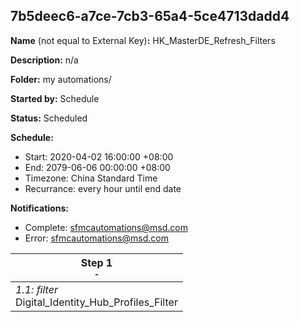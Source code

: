 ## 7b5deec6-a7ce-7cb3-65a4-5ce4713dadd4

**Name** (not equal to External Key)**:** HK_MasterDE_Refresh_Filters

**Description:** n/a

**Folder:** my automations/

**Started by:** Schedule

**Status:** Scheduled

**Schedule:**

* Start: 2020-04-02 16:00:00 +08:00
* End: 2079-06-06 00:00:00 +08:00
* Timezone: China Standard Time
* Recurrance: every hour until end date

**Notifications:**

* Complete: sfmcautomations@msd.com
* Error: sfmcautomations@msd.com

| Step 1<br>_<small>-</small>_ |
| --- |
| _1.1: filter_<br>Digital_Identity_Hub_Profiles_Filter |
